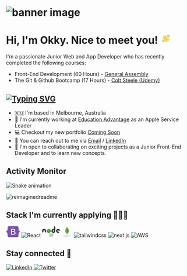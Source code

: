 # <img src="SVG/Banner-image-2.png" alt="banner image" />

# Hi, I'm Okky. Nice to meet you! <img src="https://raw.githubusercontent.com/ooanishoo/ooanishoo/main/public/wave.gif" width="30px">

I'm a passionate Junior Web and App Developer who has recently completed the following courses:

- Front-End Development (60 Hours) - [General Assembly](https://generalassemb.ly/)
- The Git & Github Bootcamp (17 Hours) - [Colt Steele (Udemy)](https://www.udemy.com/course/git-and-github-bootcamp/)

## [![Typing SVG](https://readme-typing-svg.demolab.com?font=Poppins&duration=3000&pause=200&color=ffbdbd&height=35&lines=Apple+Service+Leader+🧰;Junior+Developer+👨🏼‍💻;Muay+Thai+Coach+🥊;Cyclist+🚴)](https://git.io/typing-svg)

- 🇦🇺 I'm based in Melbourne, Australia
- 💼 I'm currently working at [Education Advantage](https://eduadv.com.au/) as an Apple Service Leader
- 💻 Checkout my new portfolio [Coming Soon](#)
- 📧 You can reach out to me via [Email](mailto:okky@me.com) / [LinkedIn](https://www.linkedin.com/in/okkystafford/)
- 🤝 I'm open to collaborating on exciting projects as a Junior Front-End Developer and to learn new concepts.

## Activity Monitor

<p>

![Snake animation](https://github.com/ostafford/github-readme/blob/output/github-contribution-snake.svg)

<img src="https://myreadme.vercel.app/api/embed/ostafford?panels=userstatistics,toprepositories,toplanguages" alt="reimaginedreadme" />
</p>

## Stack I'm currently applying 👨🏼‍💻

<p align="left">
    <img height="30" src="SVG/bootstrap-5-1.svg" title="Bootstrap">
    <img height="30" src="https://cdn.worldvectorlogo.com/logos/react-2.svg" title="React">
    <img height="30" src="SVG/nodejs-1.svg" title="NodeJS">
    <img height="30" src="SVG/mongodb-icon-2.svg" title="MongoDB">
    <img height="30" src="https://cdn.worldvectorlogo.com/logos/tailwindcss.svg" title="tailwindcss">
    <img height="30" src="https://cdn.worldvectorlogo.com/logos/next-js.svg" title="next js">
    <img height="30" src="https://cdn.worldvectorlogo.com/logos/aws-2.svg" title="AWS">
</p>

## Stay connected 🔗

<p align="left">
  <a href="https://www.linkedin.com/in/okkystafford" target="_blank">
    <img height="30" src="https://cdn.worldvectorlogo.com/logos/linkedin-icon-2.svg" alt="LinkedIn">
  </a>
  <a href="https://twitter.com/okkystafford/" target="_blank">
    <img height="30" src="https://cdn.worldvectorlogo.com/logos/twitter-6.svg" alt="Twitter">
  </a>
</p>
